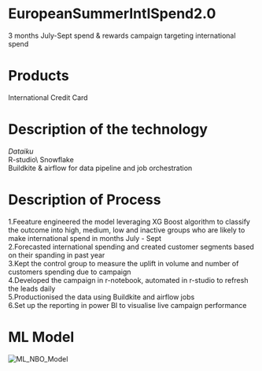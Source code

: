 # EuropeanSummerIntlSpend2.0
3 months July-Sept spend &amp; rewards campaign targeting international spend 

# Products 
International Credit Card 

# Description of the technology 
*Dataiku*\
R-studio\ 
Snowflake\
Buildkite & airflow for data pipeline and job orchestration 

# Description of Process 
1.Feeature engineered the model leveraging XG Boost algorithm to classify the outcome into high, medium, low and inactive groups who are likely to make international spend in months July - Sept \
2.Forecasted international spending and created customer segments based on their spanding in past year\
3.Kept the control group to measure the uplift in volume and number of customers spending due to campaign\
4.Developed the campaign in r-notebook, automated in r-studio to refresh the leads daily \
5.Productionised the data using Buildkite and airflow jobs \
6.Set up the reporting in power BI to visualise live campaign performance 

# ML Model 

![ML_NBO_Model](https://github.com/kkaurr/EuropeanSummerIntlSpend2.0/assets/89369829/e3a643dd-d653-45e0-8221-81829c631304)
